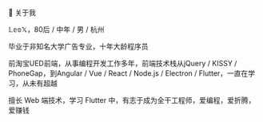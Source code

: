 👋 关于我

𝕃𝕖𝕠𝕏，80后 / 中年 / 男 / 杭州

毕业于非知名大学广告专业，十年大龄程序员

前淘宝UED前端，从事编程开发工作多年，前端技术栈从jQuery / KISSY / PhoneGap，到Angular / Vue / React / Node.js / Electron / Flutter，一直在学习，从未有超越

擅长 Web 端技术，学习 Flutter 中，有志于成为全干工程师，爱编程，爱折腾，爱赚钱
